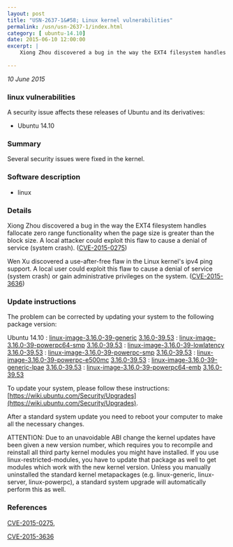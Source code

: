 ```yaml
---
layout: post
title: "USN-2637-1&#58; Linux kernel vulnerabilities"
permalink: /usn/usn-2637-1/index.html
category: [ ubuntu-14.10]
date: 2015-06-10 12:00:00
excerpt: |
    Xiong Zhou discovered a bug in the way the EXT4 filesystem handles fallocate zero range functionality when the page size is greater than the block size. A local attacker could exploit this flaw to cause a denial of service (system crash). ([CVE-2015-0275](http://people.ubuntu.com/~ubuntu-security/cve/CVE-2015-0275))
    
--- 
```

 
 

*10 June 2015*

### linux vulnerabilities

A security issue affects these releases of Ubuntu and its derivatives:

* Ubuntu 14.10

### Summary

Several security issues were fixed in the kernel. 

### Software description

* linux 

### Details

Xiong Zhou discovered a bug in the way the EXT4 filesystem handles fallocate zero range functionality when the page size is greater than the block size. A local attacker could exploit this flaw to cause a denial of service (system crash). ([CVE-2015-0275](http://people.ubuntu.com/~ubuntu-security/cve/CVE-2015-0275))

Wen Xu discovered a use-after-free flaw in the Linux kernel&#39;s ipv4 ping support. A local user could exploit this flaw to cause a denial of service (system crash) or gain administrative privileges on the system. ([CVE-2015-3636](http://people.ubuntu.com/~ubuntu-security/cve/CVE-2015-3636)) 

### Update instructions

The problem can be corrected by updating your system to the following package version:

Ubuntu 14.10
 : [linux-image-3.16.0-39-generic](https://launchpad.net/ubuntu/+source/linux) <span> [3.16.0-39.53](https://launchpad.net/ubuntu/+source/linux/3.16.0-39.53) </span> 
 : [linux-image-3.16.0-39-powerpc64-smp](https://launchpad.net/ubuntu/+source/linux) <span> [3.16.0-39.53](https://launchpad.net/ubuntu/+source/linux/3.16.0-39.53) </span> 
 : [linux-image-3.16.0-39-lowlatency](https://launchpad.net/ubuntu/+source/linux) <span> [3.16.0-39.53](https://launchpad.net/ubuntu/+source/linux/3.16.0-39.53) </span> 
 : [linux-image-3.16.0-39-powerpc-smp](https://launchpad.net/ubuntu/+source/linux) <span> [3.16.0-39.53](https://launchpad.net/ubuntu/+source/linux/3.16.0-39.53) </span> 
 : [linux-image-3.16.0-39-powerpc-e500mc](https://launchpad.net/ubuntu/+source/linux) <span> [3.16.0-39.53](https://launchpad.net/ubuntu/+source/linux/3.16.0-39.53) </span> 
 : [linux-image-3.16.0-39-generic-lpae](https://launchpad.net/ubuntu/+source/linux) <span> [3.16.0-39.53](https://launchpad.net/ubuntu/+source/linux/3.16.0-39.53) </span> 
 : [linux-image-3.16.0-39-powerpc64-emb](https://launchpad.net/ubuntu/+source/linux) <span> [3.16.0-39.53](https://launchpad.net/ubuntu/+source/linux/3.16.0-39.53) </span> 

To update your system, please follow these instructions: [https://wiki.ubuntu.com/Security/Upgrades](https://wiki.ubuntu.com/Security/Upgrades).

After a standard system update you need to reboot your computer to make all the necessary changes.

ATTENTION: Due to an unavoidable ABI change the kernel updates have been given a new version number, which requires you to recompile and reinstall all third party kernel modules you might have installed. If you use linux-restricted-modules, you have to update that package as well to get modules which work with the new kernel version. Unless you manually uninstalled the standard kernel metapackages (e.g. linux-generic, linux-server, linux-powerpc), a standard system upgrade will automatically perform this as well. 

### References

 
 [CVE-2015-0275](http://people.ubuntu.com/~ubuntu-security/cve/CVE-2015-0275), 

 [CVE-2015-3636](http://people.ubuntu.com/~ubuntu-security/cve/CVE-2015-3636)
 

